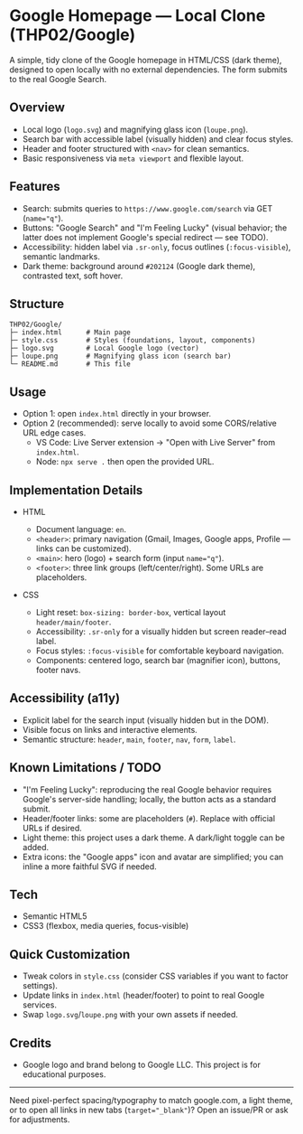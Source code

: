 # Google Homepage — Local Clone (THP02/Google)

A simple, tidy clone of the Google homepage in HTML/CSS (dark theme), designed to open locally with no external dependencies. The form submits to the real Google Search.

## Overview

- Local logo (`logo.svg`) and magnifying glass icon (`loupe.png`).
- Search bar with accessible label (visually hidden) and clear focus styles.
- Header and footer structured with `<nav>` for clean semantics.
- Basic responsiveness via `meta viewport` and flexible layout.

## Features

- Search: submits queries to `https://www.google.com/search` via GET (`name="q"`).
- Buttons: "Google Search" and "I'm Feeling Lucky" (visual behavior; the latter does not implement Google's special redirect — see TODO).
- Accessibility: hidden label via `.sr-only`, focus outlines (`:focus-visible`), semantic landmarks.
- Dark theme: background around `#202124` (Google dark theme), contrasted text, soft hover.

## Structure

```
THP02/Google/
├─ index.html      # Main page
├─ style.css       # Styles (foundations, layout, components)
├─ logo.svg        # Local Google logo (vector)
├─ loupe.png       # Magnifying glass icon (search bar)
└─ README.md       # This file
```

## Usage

- Option 1: open `index.html` directly in your browser.
- Option 2 (recommended): serve locally to avoid some CORS/relative URL edge cases.
  - VS Code: Live Server extension → "Open with Live Server" from `index.html`.
  - Node: `npx serve .` then open the provided URL.

## Implementation Details

- HTML
  - Document language: `en`.
  - `<header>`: primary navigation (Gmail, Images, Google apps, Profile — links can be customized).
  - `<main>`: hero (logo) + search form (input `name="q"`).
  - `<footer>`: three link groups (left/center/right). Some URLs are placeholders.

- CSS
  - Light reset: `box-sizing: border-box`, vertical layout `header/main/footer`.
  - Accessibility: `.sr-only` for a visually hidden but screen reader–read label.
  - Focus styles: `:focus-visible` for comfortable keyboard navigation.
  - Components: centered logo, search bar (magnifier icon), buttons, footer navs.

## Accessibility (a11y)

- Explicit label for the search input (visually hidden but in the DOM).
- Visible focus on links and interactive elements.
- Semantic structure: `header`, `main`, `footer`, `nav`, `form`, `label`.

## Known Limitations / TODO

- "I'm Feeling Lucky": reproducing the real Google behavior requires Google's server-side handling; locally, the button acts as a standard submit.
- Header/footer links: some are placeholders (`#`). Replace with official URLs if desired.
- Light theme: this project uses a dark theme. A dark/light toggle can be added.
- Extra icons: the "Google apps" icon and avatar are simplified; you can inline a more faithful SVG if needed.

## Tech

- Semantic HTML5
- CSS3 (flexbox, media queries, focus-visible)

## Quick Customization

- Tweak colors in `style.css` (consider CSS variables if you want to factor settings).
- Update links in `index.html` (header/footer) to point to real Google services.
- Swap `logo.svg`/`loupe.png` with your own assets if needed.

## Credits

- Google logo and brand belong to Google LLC. This project is for educational purposes.

---

Need pixel-perfect spacing/typography to match google.com, a light theme, or to open all links in new tabs (`target="_blank"`)? Open an issue/PR or ask for adjustments.
